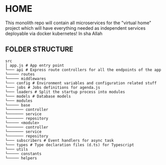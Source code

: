 # HOME

This monolith repo will contain all microservices for the "virtual home" project which will have everything needed as independent services deployable via docker kubernetes! In sha Allah

## FOLDER STRUCTURE
```
src
│ app.js # App entry point
└─── api # Express route controllers for all the endpoints of the app
└───── routes
└───── middlewares
└─── config # Environment variables and configuration related stuff
└─── jobs # Jobs definitions for agenda.js
└─── loaders # Split the startup process into modules
└─── models # Database models
└─── modules
└───── base
└─────── controller
└─────── service
└─────── repository
└───── <module>
└─────── controller
└─────── service
└─────── repository
└─── subscribers # Event handlers for async task
└─── types # Type declaration files (d.ts) for Typescript
└─── utils
└───── constants
└───── helpers
```
